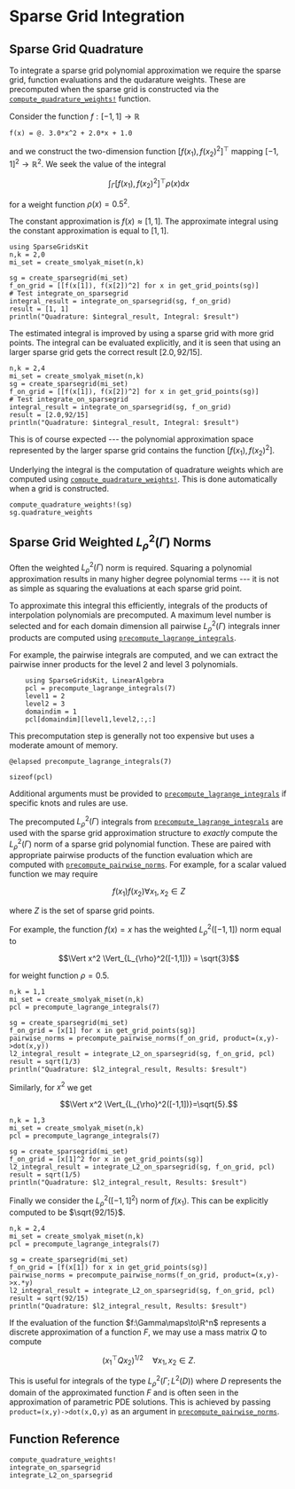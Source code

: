# Sparse Grid Integration
## Sparse Grid Quadrature
To integrate a sparse grid polynomial approximation we require the sparse grid, function evaluations and the qudarature weights.
These are precomputed when the sparse grid is constructed via the [`compute_quadrature_weights!`](@ref) function.

Consider the function $f:[-1,1]\to\mathbb{R}$
```@example int1
f(x) = @. 3.0*x^2 + 2.0*x + 1.0
```
and we construct the two-dimension function $[f(x_1), f(x_2)^2]^{\top}$ mapping $[-1,1]^2 \to \mathbb{R}^2$.
We seek the value of the integral
```math
\int_{\Gamma} [f(x_1), f(x_2)^2]^{\top} \rho(x) \textrm{d} x
```
for a weight function $\rho(x)=0.5^2$.

The constant approximation is $f(x)\approx[1,1]$.
The approximate integral using the constant approximation is equal to $[1,1]$.
```@example int1
using SparseGridsKit
n,k = 2,0
mi_set = create_smolyak_miset(n,k)

sg = create_sparsegrid(mi_set)
f_on_grid = [[f(x[1]), f(x[2])^2] for x in get_grid_points(sg)]
# Test integrate_on_sparsegrid
integral_result = integrate_on_sparsegrid(sg, f_on_grid)
result = [1, 1]
println("Quadrature: $integral_result, Integral: $result")
```
The estimated integral is improved by using a sparse grid with more grid points.
The integral can be evaluated explicitly, and it is seen that using an larger sparse grid gets the correct result $[2.0,92/15]$.
```@example int1
n,k = 2,4
mi_set = create_smolyak_miset(n,k)
sg = create_sparsegrid(mi_set)
f_on_grid = [[f(x[1]), f(x[2])^2] for x in get_grid_points(sg)]
# Test integrate_on_sparsegrid
integral_result = integrate_on_sparsegrid(sg, f_on_grid)
result = [2.0,92/15]
println("Quadrature: $integral_result, Integral: $result")
```
This is of course expected --- the polynomial approximation space represented by the larger sparse grid contains the function 
$[f(x_1), f(x_2)^2]$.

Underlying the integral is the computation of quadrature weights which are computed using [`compute_quadrature_weights!`](@ref).
This is done automatically when a grid is constructed.
```@example int1
compute_quadrature_weights!(sg)
sg.quadrature_weights
```

## Sparse Grid Weighted $L_{\rho}^2(\Gamma)$ Norms
Often the weighted $L_{\rho}^2(\Gamma)$ norm is required.
Squaring a polynomial approximation results in many higher degree polynomial terms --- it is not as simple as squaring the evaluations at each sparse grid point.

To approximate this integral this efficiently, integrals of the products of interpolation polynomials are precomputed.
A maximum level number is selected and for each domain dimension all pairwise $L_{\rho}^2(\Gamma)$ integrals inner products are computed using [`precompute_lagrange_integrals`](@ref).

For example, the pairwise integrals are computed, and we can extract the pairwise inner products for the level $2$ and level $3$ polynomials.
```@example int1
    using SparseGridsKit, LinearAlgebra
    pcl = precompute_lagrange_integrals(7)
    level1 = 2
    level2 = 3
    domaindim = 1
    pcl[domaindim][level1,level2,:,:]
```
This precomputation step is generally not too expensive but uses a moderate amount of memory.
```@example int1
@elapsed precompute_lagrange_integrals(7)
```
```@example int1
sizeof(pcl)
```
Additional arguments must be provided to  [`precompute_lagrange_integrals`](@ref) if specific knots and rules are use.

The precomputed $L_{\rho}^2(\Gamma)$ integrals from [`precompute_lagrange_integrals`](@ref) are used with the sparse grid approximation structure to *exactly* compute the $L_{\rho}^2(\Gamma)$ norm of a sparse grid polynomial function.
These are paired with appropriate pairwise products of the function evaluation which are computed with [`precompute_pairwise_norms`](@ref).
For example, for a scalar valued function we may require
```math
f(x_1) f(x_2) \forall x_1,x_2 \in Z
```
where $Z$ is the set of sparse grid points.

For example, the function $f(x)=x$ has the weighted $L_{\rho}^2([-1,1])$ norm equal to 
```math
\Vert x^2 \Vert_{L_{\rho}^2([-1,1])} = \sqrt{3}
```
for weight function $\rho=0.5$.
```@example int1
n,k = 1,1
mi_set = create_smolyak_miset(n,k)
pcl = precompute_lagrange_integrals(7)

sg = create_sparsegrid(mi_set)
f_on_grid = [x[1] for x in get_grid_points(sg)]
pairwise_norms = precompute_pairwise_norms(f_on_grid, product=(x,y)->dot(x,y))
l2_integral_result = integrate_L2_on_sparsegrid(sg, f_on_grid, pcl)
result = sqrt(1/3)
println("Quadrature: $l2_integral_result, Results: $result")
```
Similarly, for $x^2$ we get
```math
\Vert x^2 \Vert_{L_{\rho}^2([-1,1])}=\sqrt{5}.
``` 
```@example int1
n,k = 1,3
mi_set = create_smolyak_miset(n,k)
pcl = precompute_lagrange_integrals(7)

sg = create_sparsegrid(mi_set)
f_on_grid = [x[1]^2 for x in get_grid_points(sg)]
l2_integral_result = integrate_L2_on_sparsegrid(sg, f_on_grid, pcl)
result = sqrt(1/5)
println("Quadrature: $l2_integral_result, Results: $result")
```
Finally we consider the $L^2_{\rho}([-1,1]^2)$ norm of $f(x_1)$.
This can be explicitly computed to be $\sqrt{92/15}$.
```@example int1
n,k = 2,4
mi_set = create_smolyak_miset(n,k)
pcl = precompute_lagrange_integrals(7)

sg = create_sparsegrid(mi_set)
f_on_grid = [f(x[1]) for x in get_grid_points(sg)]
pairwise_norms = precompute_pairwise_norms(f_on_grid, product=(x,y)->x.*y)
l2_integral_result = integrate_L2_on_sparsegrid(sg, f_on_grid, pcl)
result = sqrt(92/15)
println("Quadrature: $l2_integral_result, Results: $result")
```

If the evaluation of the function $f:\Gamma\maps\to\R^n$ represents a discrete approximation of a function $F$, we may use a mass matrix $Q$ to compute
```math
(x_1^{\top} Q x_2)^{1/2} \quad \forall x_1,x_2 \in Z.
```
This is useful for integrals of the type $L^2_\rho(\Gamma; L^2(D))$ where $D$ represents the domain of the approximated function $F$ and is often seen in the approximation of parametric PDE solutions.
This is achieved by passing `product=(x,y)->dot(x,Q,y)` as an argument in [`precompute_pairwise_norms`](@ref). 

## Function Reference
```@docs
compute_quadrature_weights!
integrate_on_sparsegrid
integrate_L2_on_sparsegrid
```
